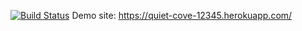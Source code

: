 [![Build Status](https://travis-ci.com/nurselisar/myDemoApp.svg?branch=master)](https://travis-ci.com/nurselisar/myDemoApp)
Demo site: https://quiet-cove-12345.herokuapp.com/